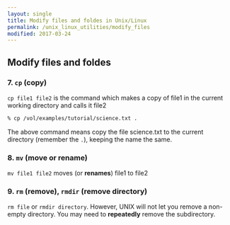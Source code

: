 ```yaml
---
layout: single
title: Modify files and foldes in Unix/Linux
permalink: /unix_linux_utilities/modify_files
modified: 2017-03-24
---
```


## Modify files and foldes

### 7. `cp` (copy)

`cp file1 file2` is the command which makes a copy of file1 in the current working directory and calls it file2

```bash
% cp /vol/examples/tutorial/science.txt .
```
The above command means copy the file science.txt to the current directory (remember the `.`), keeping the name the same.

### 8. `mv` (move or rename)

`mv file1 file2` moves (or **renames**) file1 to file2

### 9. `rm` (remove), `rmdir` (remove directory)

`rm file` or `rmdir directory`. However, UNIX will not let you remove a non-empty directory. You may need to **repeatedly** remove the subdirectory.
